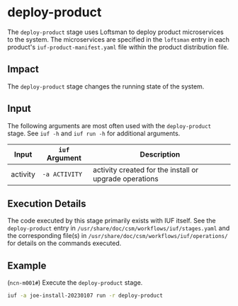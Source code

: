 # deploy-product

The `deploy-product` stage uses Loftsman to deploy product microservices to the system. The microservices are specified in the `loftsman` entry in each product's `iuf-product-manifest.yaml` file within the product distribution file.

## Impact

The `deploy-product` stage changes the running state of the system.

## Input

The following arguments are most often used with the `deploy-product` stage. See `iuf -h` and `iuf run -h` for additional arguments.

| Input           | `iuf` Argument | Description |
| --------------- | -------------- | ----------- |
| activity        | `-a ACTIVITY`  | activity created for the install or upgrade operations |

## Execution Details

The code executed by this stage primarily exists with IUF itself. See the `deploy-product` entry in `/usr/share/doc/csm/workflows/iuf/stages.yaml` and the corresponding file(s) in `/usr/share/doc/csm/workflows/iuf/operations/` for details on the commands executed.

## Example

(`ncn-m001#`) Execute the `deploy-product` stage.

```bash
iuf -a joe-install-20230107 run -r deploy-product
```
